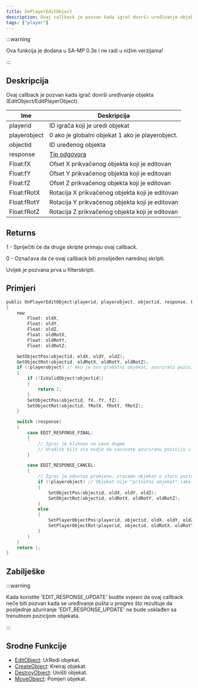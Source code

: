 ```yaml
---
title: OnPlayerEditObject
description: Ovaj callback je pozvan kada igrač dovrši uređivanje objekta (EditObject/EditPlayerObject).
tags: ["player"]
---
```


:::warning

Ova funkcija je dodana u SA-MP 0.3e i ne radi u nižim verzijama!

:::

## Deskripcija

Ovaj callback je pozvan kada igrač dovrši uređivanje objekta (EditObject/EditPlayerObject).

| Ime          | Deskripcija                                                |
| ------------ | ---------------------------------------------------------- |
| playerid     | ID igrača koji je uredi objekat                            |
| playerobject | 0 ako je globalni objekat 1 ako je playerobject.           |
| objectid     | ID uređenog objekta                                        |
| response     | [Tip odgovora](../resources/objecteditionresponsetypes.md) |
| Float:fX     | Ofset X prikvačenog objekta koji je editovan               |
| Float:fY     | Ofset Y prikvačenog objekta koji je editovan               |
| Float:fZ     | Ofset Z prikvačenog objekta koji je editovan               |
| Float:fRotX  | Rotacija X prikvačenog objekta koji je editovan            |
| Float:fRotY  | Rotacija Y prikvačenog objekta koji je editovan            |
| Float:fRotZ  | Rotacija Z prikvačenog objekta koji je editovan            |

## Returns

1 - Spriječiti će da druge skripte primaju ovaj callback.

0 - Označava da će ovaj callback biti proslijeđen narednoj skripti.

Uvijek je pozvana prva u filterskripti.

## Primjeri

```c
public OnPlayerEditObject(playerid, playerobject, objectid, response, Float:fX, Float:fY, Float:fZ, Float:fRotX, Float:fRotY, Float:fRotZ)
{
    new
        Float: oldX,
        Float: oldY,
        Float: oldZ,
        Float: oldRotX,
        Float: oldRotY,
        Float: oldRotZ;

    GetObjectPos(objectid, oldX, oldY, oldZ);
    GetObjectRot(objectid, oldRotX, oldRotY, oldRotZ);
    if (!playerobject) // Ako je ovo globalni objekat, azurirati poziciju objekta za sve igrace
    {
        if (!IsValidObject(objectid))
        {
            return 1;
        }
        SetObjectPos(objectid, fX, fY, fZ);
        SetObjectRot(objectid, fRotX, fRotY, fRotZ);
    }

    switch (response)
    {
        case EDIT_RESPONSE_FINAL:
        {
            // Igrac je kliknuo na save dugme
            // Uradite bilo sta ovdje da sacuvate azuriranu poziciju i rotaciju objekta
        }

        case EDIT_RESPONSE_CANCEL:
        {
            // Igrac je odustao promjene, vracamo objekat u staru poziciju (prije edita)
            if (!playerobject) // Objekat nije "privatni objekat" (aka player object)
            {
                SetObjectPos(objectid, oldX, oldY, oldZ);
                SetObjectRot(objectid, oldRotX, oldRotY, oldRotZ);
            }
            else
            {
                SetPlayerObjectPos(playerid, objectid, oldX, oldY, oldZ);
                SetPlayerObjectRot(playerid, objectid, oldRotX, oldRotY, oldRotZ);
            }
        }
    }
    return 1;
}
```

## Zabilješke

:::warning

Kada koristite 'EDIT_RESPONSE_UPDATE' budite svjesni da ovaj callback neče biti pozvan kada se uređivanje pušta u progres što rezultuje da posljednje ažuriranje 'EDIT_RESPONSE_UPDATE' ne bude usklađen sa trenutnom pozicijom objekata.

:::

## Srodne Funkcije

- [EditObject](../functions/EditObject.md): UrRedi objekat.
- [CreateObject](../functions/CreateObject.md): Kreiraj objekat.
- [DestroyObject](../functions/DestroyObject.md): Uništi objekat.
- [MoveObject](../functions/MoveObject.md): Pomjeri objekat.
